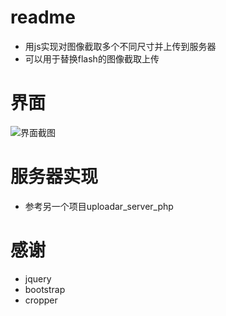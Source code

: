 # readme
- 用js实现对图像截取多个不同尺寸并上传到服务器
- 可以用于替换flash的图像截取上传

# 界面
 ![界面截图](https://github.com/ablozhou/uplodar/raw/master/doc/uploadar.jpg)

# 服务器实现
- 参考另一个项目uploadar_server_php

# 感谢
- jquery
- bootstrap
- cropper

